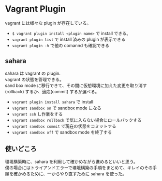 # Vagrant Plugin

vagrant には様々な plugin が存在している。

- `$ vagrant plugin install <plugin name>` で install できる。
- `vagrant plugin list` で install 済みの plugin が表示できる  
- `vagrant plugin -h` で他の comannd も確認できる

## sahara

sahara は vagrant の plugin.  
vagrant の状態を管理できる。  
sand box mode に移行できて、その間に仮想環境に加えた変更を取り消す(rollback) するか、適応(commit) するか選べる。

- `vagrant plugin install sahara` で install
- `vagrant sandbox on` で sandbox mode になる
- `vagrant ssh` し作業をする
- `vagrant sandbox rollback` で気に入らない場合にロールバックする
- `vagrant sandbox commit` で現在の状態をコミットする
- `vagrant sandbox off` で sandbox mode を終了する

## 使いどころ

環境構築時に、sahara を利用して確かめながら進めるといいと思う。  
僕の場合にはトライアンドエラーで環境構築の手順をまとめて、キレイのその手順を確かめるために、一からやり直すために sahara を使った。


